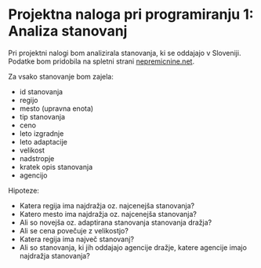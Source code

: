 # Projektna naloga pri programiranju 1: Analiza stanovanj
Pri projektni nalogi bom analizirala stanovanja, ki se oddajajo v Sloveniji. 
Podatke bom pridobila na spletni strani [nepremicnine.net](www.nepremicnine.net).

Za vsako stanovanje bom zajela:

* id stanovanja
* regijo
* mesto (upravna enota)
* tip stanovanja
* ceno
* leto izgradnje
* leto adaptacije
* velikost
* nadstropje 
* kratek opis stanovanja
* agencijo

Hipoteze:
* Katera regija ima najdražja oz. najcenejša stanovanja?
* Katero mesto ima najdražja oz. najcenejša stanovanja?
* Ali so novejša oz. adaptirana stanovanja stanovanja dražja?
* Ali se cena povečuje z velikostjo?
* Katera regija ima največ stanovanj?
* Ali so stanovanja, ki jih oddajajo agencije dražje, katere agencije imajo najdražja stanovanja? 




